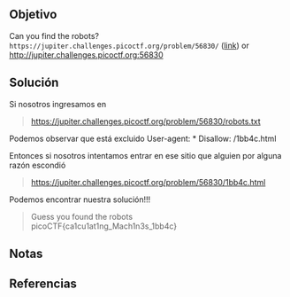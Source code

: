 
## Objetivo

Can you find the robots? `https://jupiter.challenges.picoctf.org/problem/56830/` ([link](https://jupiter.challenges.picoctf.org/problem/56830/)) or http://jupiter.challenges.picoctf.org:56830
## Solución

 


Si nosotros ingresamos en
> https://jupiter.challenges.picoctf.org/problem/56830/robots.txt

Podemos observar que está excluido
User-agent: *
Disallow: /1bb4c.html

Entonces si nosotros intentamos entrar en ese sitio que alguien por alguna razón escondió
> https://jupiter.challenges.picoctf.org/problem/56830/1bb4c.html

Podemos encontrar nuestra solución!!!

> Guess you found the robots  
  picoCTF{ca1cu1at1ng_Mach1n3s_1bb4c}


## Notas

## Referencias